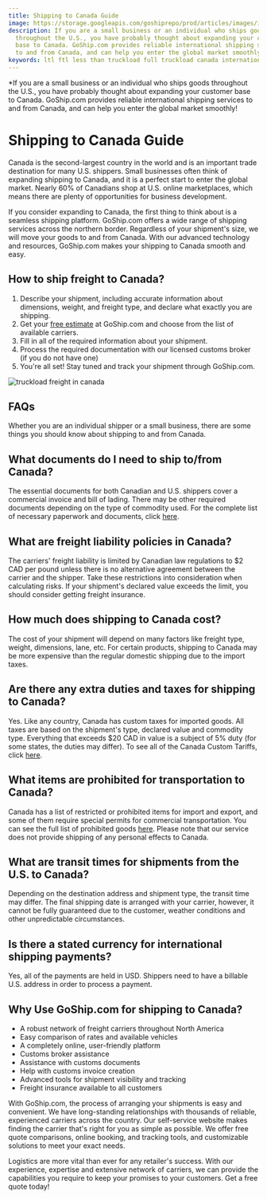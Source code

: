 ```yaml
---
title: Shipping to Canada Guide
image: https://storage.googleapis.com/goshiprepo/prod/articles/images/international-shipping.jpg
description: If you are a small business or an individual who ships goods
  throughout the U.S., you have probably thought about expanding your customer
  base to Canada. GoShip.com provides reliable international shipping services
  to and from Canada, and can help you enter the global market smoothly!
keywords: ltl ftl less than truckload full truckload canada international
---
```

\*If you are a small business or an individual who ships goods throughout the U.S., you have probably thought about expanding your customer base to Canada. GoShip.com provides reliable international shipping services to and from Canada, and can help you enter the global market smoothly!

# Shipping to Canada Guide

Canada is the second-largest country in the world and is an important trade destination for many U.S. shippers. Small businesses often think of expanding shipping to Canada, and it is a perfect start to enter the global market. Nearly 60% of Canadians shop at U.S. online marketplaces, which means there are plenty of opportunities for business development.

If you consider expanding to Canada, the first thing to think about is a seamless shipping platform. GoShip.com offers a wide range of shipping services across the northern border. Regardless of your shipment's size, we will move your goods to and from Canada. With our advanced technology and resources, GoShip.com makes your shipping to Canada smooth and easy.

## How to ship freight to Canada?

1. Describe your shipment, including accurate information about dimensions, weight, and freight type, and declare what exactly you are shipping.
2. Get your [free estimate](https://app.goship.com/#/landing) at GoShip.com and choose from the list of available carriers.
3. Fill in all of the required information about your shipment.
4. Process the required documentation with our licensed customs broker (if you do not have one)
5. You're all set! Stay tuned and track your shipment through GoShip.com.



![truckload freight in canada](images/truckload-freight-canada.jpg "FTL and LTL freight in Canada")

## FAQs

Whether you are an individual shipper or a small business, there are some things you should know about shipping to and from Canada.

## What documents do I need to ship to/from Canada?

The essential documents for both Canadian and U.S. shippers cover a commercial invoice and bill of lading. There may be other required documents depending on the type of commodity used. For the complete list of necessary paperwork and documents, click [here](https://www.cbsa-asfc.gc.ca/import/guide-eng.html).

## What are freight liability policies in Canada?

The carriers' freight liability is limited by Canadian law regulations to $2 CAD per pound unless there is no alternative agreement between the carrier and the shipper. Take these restrictions into consideration when calculating risks. If your shipment's declared value exceeds the limit, you should consider getting freight insurance.

## How much does shipping to Canada cost?

The cost of your shipment will depend on many factors like freight type, weight, dimensions, lane, etc. For certain products, shipping to Canada may be more expensive than the regular domestic shipping due to the import taxes.

## Are there any extra duties and taxes for shipping to Canada?

Yes. Like any country, Canada has custom taxes for imported goods. All taxes are based on the shipment's type, declared value and commodity type. Everything that exceeds $20 CAD in value is a subject of 5% duty (for some states, the duties may differ). To see all of the Canada Custom Tariffs, click [here](https://www.cbsa-asfc.gc.ca/trade-commerce/tariff-tarif/2018/menu-eng.html).

## What items are prohibited for transportation to Canada?

Canada has a list of restricted or prohibited items for import and export, and some of them require special permits for commercial transportation. You can see the full list of prohibited goods [here](https://www.cbsa-asfc.gc.ca/publications/dm-md/d9-eng.html). Please note that our service does not provide shipping of any personal effects to Canada.

## What are transit times for shipments from the U.S. to Canada?

Depending on the destination address and shipment type, the transit time may differ. The final shipping date is arranged with your carrier, however, it cannot be fully guaranteed due to the customer, weather conditions and other unpredictable circumstances.

## Is there a stated currency for international shipping payments?

Yes, all of the payments are held in USD. Shippers need to have a billable U.S. address in order to process a payment.

## Why Use GoShip.com for shipping to Canada?

* A robust network of freight carriers throughout North America
* Easy comparison of rates and available vehicles
* A completely online, user-friendly platform
* Customs broker assistance
* Assistance with customs documents
* Help with customs invoice creation
* Advanced tools for shipment visibility and tracking
* Freight insurance available to all customers

With GoShip.com, the process of arranging your shipments is easy and convenient. We have long-standing relationships with thousands of reliable, experienced carriers across the country. Our self-service website makes finding the carrier that's right for you as simple as possible. We offer free quote comparisons, online booking, and tracking tools, and customizable solutions to meet your exact needs.

Logistics are more vital than ever for any retailer's success. With our experience, expertise and extensive network of carriers, we can provide the capabilities you require to keep your promises to your customers. Get a free quote today!